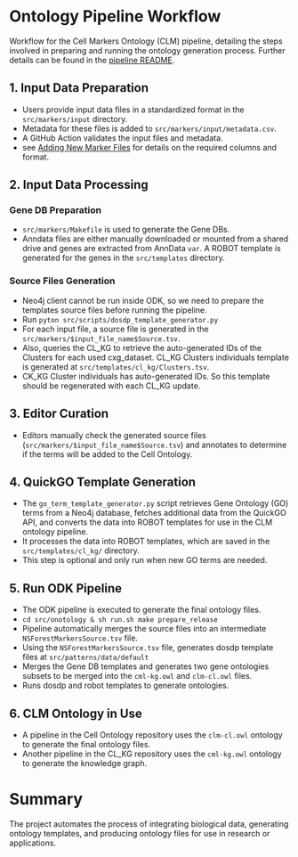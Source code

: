 # Ontology Pipeline Workflow

Workflow for the Cell Markers Ontology (CLM) pipeline, detailing the steps involved in preparing and running the ontology generation process. Further details can be found in the [pipeline README](../src/ontology/README-run-pipeline.md).

## 1. Input Data Preparation
- Users provide input data files in a standardized format in the `src/markers/input` directory.
- Metadata for these files is added to `src/markers/input/metadata.csv`.
- A GitHub Action validates the input files and metadata.
- see [Adding New Marker Files](add_new_markers_quick.md) for details on the required columns and format.

## 2. Input Data Processing

### Gene DB Preparation

- `src/markers/Makefile` is used to generate the Gene DBs.
- Anndata files are either manually downloaded or mounted from a shared drive and genes are extracted from AnnData `var`. A ROBOT template is generated for the genes in the `src/templates` directory.

### Source Files Generation
- Neo4j client cannot be run inside ODK, so we need to prepare the templates source files before running the pipeline.
- Run `pyton src/scripts/dosdp_template_generator.py`
- For each input file, a source file is generated in the `src/markers/$input_file_name$Source.tsv`.
- Also, queries the CL_KG to retrieve the auto-generated IDs of the Clusters for each used cxg_dataset. CL_KG Clusters individuals template is generated at `src/templates/cl_kg/Clusters.tsv`. 
- CK_KG Cluster individuals has auto-generated IDs. So this template should be regenerated with each CL_KG update.

## 3. Editor Curation
- Editors manually check the generated source files (`src/markers/$input_file_name$Source.tsv`) and annotates to determine if the terms will be added to the Cell Ontology.

## 4. QuickGO Template Generation
- The `go_term_template_generator.py` script retrieves Gene Ontology (GO) terms from a Neo4j database, fetches additional data from the QuickGO API, and converts the data into ROBOT templates for use in the CLM ontology pipeline.
- It processes the data into ROBOT templates, which are saved in the `src/templates/cl_kg/` directory.
- This step is optional and only run when new GO terms are needed.

## 5. Run ODK Pipeline

- The ODK pipeline is executed to generate the final ontology files.
- `cd src/onotology & sh run.sh make prepare_release`
- Pipeline automatically merges the source files into an intermediate `NSForestMarkersSource.tsv` file.
- Using the `NSForestMarkersSource.tsv` file, generates dosdp template files at `src/patterns/data/default`
- Merges the Gene DB templates and generates two gene ontologies subsets to be merged into the `cml-kg.owl` and `clm-cl.owl` files.
- Runs dosdp and robot templates to generate ontologies.

## 6. CLM Ontology in Use
- A pipeline in the Cell Ontology repository uses the `clm-cl.owl` ontology to generate the final ontology files.
- Another pipeline in the CL_KG repository uses the `cml-kg.owl` ontology to generate the knowledge graph.

# Summary
The project automates the process of integrating biological data, generating ontology templates, and producing ontology files for use in research or applications.